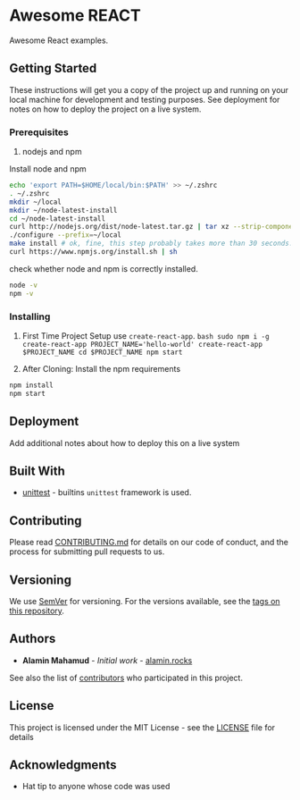 # Awesome REACT
  Awesome React examples.

## Getting Started

  These instructions will get you a copy of the project up and running on your local machine for development and testing purposes. See deployment for notes on how to deploy the project on a live system.

### Prerequisites
  1. nodejs and npm

  Install node and npm
  ```bash
  echo 'export PATH=$HOME/local/bin:$PATH' >> ~/.zshrc
  . ~/.zshrc
  mkdir ~/local
  mkdir ~/node-latest-install
  cd ~/node-latest-install
  curl http://nodejs.org/dist/node-latest.tar.gz | tar xz --strip-components=1
  ./configure --prefix=~/local
  make install # ok, fine, this step probably takes more than 30 seconds...
  curl https://www.npmjs.org/install.sh | sh
  ```

  check whether node and npm is correctly installed.
  ```bash
  node -v
  npm -v
  ```

### Installing

  1. First Time Project Setup
    use `create-react-app`.
    ```bash
    sudo npm i -g create-react-app
    PROJECT_NAME='hello-world'
    create-react-app $PROJECT_NAME
    cd $PROJECT_NAME
    npm start
    ```

  2. After Cloning: Install the npm requirements
  ```bash
  npm install
  npm start
  ```

## Deployment

  Add additional notes about how to deploy this on a live system

## Built With

  * [unittest](https://docs.python.org/3/library/unittest.html) - builtins `unittest` framework is used.

## Contributing

  Please read [CONTRIBUTING.md](CONTRIBUTING.md) for details on our code of conduct, and the process for submitting pull requests to us.

## Versioning

  We use [SemVer](http://semver.org/) for versioning. For the versions available, see the [tags on this repository](https://github.com/your/project/tags).

## Authors

  * **Alamin Mahamud** - *Initial work* - [alamin.rocks](https://alamin-rocks.herokuapp.com)

  See also the list of [contributors](https://github.com/your/project/contributors) who participated in this project.

## License

  This project is licensed under the MIT License - see the [LICENSE](LICENSE) file for details

## Acknowledgments

  * Hat tip to anyone whose code was used

